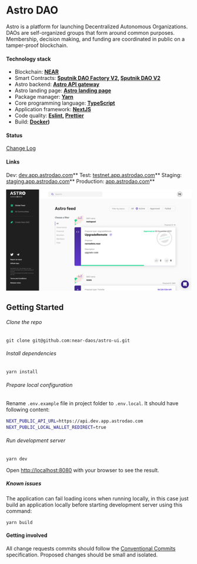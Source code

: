 # Astro DAO

Astro is a platform for launching Decentralized Autonomous Organizations. DAOs are self-organized groups that form around common purposes. Membership, decision making, and funding are coordinated in public on a tamper-proof blockchain.

#### Technology stack

- Blockchain: **[NEAR](https://near.org/)**
- Smart Contracts: **[Sputnik DAO Factory V2](https://github.com/near-daos/sputnik-dao-contract/tree/main/sputnikdao-factory2), [Sputnik DAO V2](https://github.com/near-daos/sputnik-dao-contract/tree/main/sputnikdao2)**
- Astro backend: **[Astro API gateway](https://github.com/near-daos/astro-api-gateway)**
- Astro landing page: **[Astro landing page](https://github.com/near-daos/astro-ui-landing)**
- Package manager: **[Yarn](https://yarnpkg.com/)**
- Core programming language: **[TypeScript](https://www.typescriptlang.org/)**
- Application framework: **[NextJS](https://nextjs.org/)**
- Code quality: **[Eslint](https://eslint.org/), [Prettier](https://prettier.io/)**
- Build: **[Docker](https://www.docker.com/))**

#### Status

[Change Log](https://github.com/near-daos/astro-ui/releases/latest)

#### Links


Dev: [dev.app.astrodao.com](https://dev.app.astrodao.com/all/daos)**
Test: [testnet.app.astrodao.com](https://testnet.app.astrodao.com/all/daos)**
Staging: [staging.app.astrodao.com](https://staging.app.astrodao.com/all/daos)**
Production: [app.astrodao.com](https://app.astrodao.com/all/daos)**

![img.png](img.png)

## Getting Started

###### Clone the repo

```
git clone git@github.com:near-daos/astro-ui.git
```

###### Install dependencies

```bash
yarn install
```

###### Prepare local configuration

Rename `.env.example` file in project folder to `.env.local`. It should have following content:

```bash
NEXT_PUBLIC_API_URL=https://api.dev.app.astrodao.com
NEXT_PUBLIC_LOCAL_WALLET_REDIRECT=true
```

###### Run development server

```bash
yarn dev
```

Open [http://localhost:8080](http://localhost:8080) with your browser to see the result.

##### Known issues

The application can fail loading icons when running locally, in this case just build an application locally before starting development server using this command:

```
yarn build
```

#### Getting involved

All change requests commits should follow the [Conventional Commits](https://www.conventionalcommits.org/en/v1.0.0/) specification.
Proposed changes should be small and isolated.
